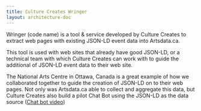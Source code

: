 ```yaml
---
title: Culture Creates Wringer
layout: architecture-doc
---
```


Wringer (code name) is a tool & service developed by Culture Creates to extract web pages with existing JSON-LD event data into Artsdata.ca.

This tool is used with web sites that already have good JSON-LD, or a technical team with which Culture Creates can work with to guide the additional of JSON-LD event data to their web site.

The National Arts Centre in Ottawa, Canada is a great example of how we collaborated together to guide the creation of JSON-LD on to their web pages.  Not only was Artsdata.ca able to collect and aggregate this data, but Culture Creates also build a pilot Chat Bot using the JSON-LD as the data source ([Chat bot video](https://youtu.be/WalOgD41kDE))